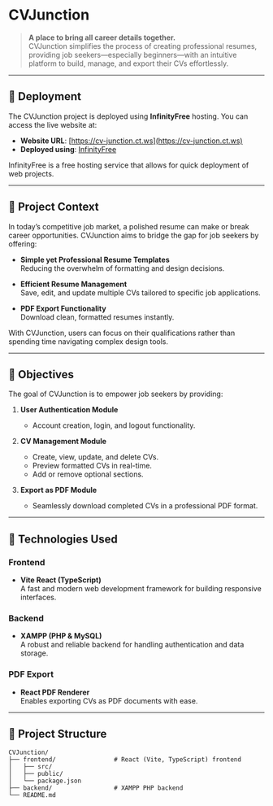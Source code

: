 # CVJunction

> **A place to bring all career details together.**  
> CVJunction simplifies the process of creating professional resumes, providing job seekers—especially beginners—with an intuitive platform to build, manage, and export their CVs effortlessly.

---

## 🚀 Deployment

The CVJunction project is deployed using **InfinityFree** hosting. You can access the live website at:

- **Website URL**: [https://cv-junction.ct.ws](https://cv-junction.ct.ws)
- **Deployed using**: [InfinityFree](https://www.infinityfree.com)

InfinityFree is a free hosting service that allows for quick deployment of web projects.

---

## 📜 Project Context

In today’s competitive job market, a polished resume can make or break career opportunities. CVJunction aims to bridge the gap for job seekers by offering:

- **Simple yet Professional Resume Templates**  
  Reducing the overwhelm of formatting and design decisions.
- **Efficient Resume Management**  
  Save, edit, and update multiple CVs tailored to specific job applications.

- **PDF Export Functionality**  
  Download clean, formatted resumes instantly.

With CVJunction, users can focus on their qualifications rather than spending time navigating complex design tools.

---

## 🎯 Objectives

The goal of CVJunction is to empower job seekers by providing:

1. **User Authentication Module**

   - Account creation, login, and logout functionality.

2. **CV Management Module**

   - Create, view, update, and delete CVs.
   - Preview formatted CVs in real-time.
   - Add or remove optional sections.

3. **Export as PDF Module**
   - Seamlessly download completed CVs in a professional PDF format.

---

## 🚀 Technologies Used

### **Frontend**

- **Vite React (TypeScript)**  
  A fast and modern web development framework for building responsive interfaces.

### **Backend**

- **XAMPP (PHP & MySQL)**  
  A robust and reliable backend for handling authentication and data storage.

### **PDF Export**

- **React PDF Renderer**  
  Enables exporting CVs as PDF documents with ease.

---

## 📂 Project Structure

```plaintext
CVJunction/
├── frontend/                # React (Vite, TypeScript) frontend
│   ├── src/
│   ├── public/
│   └── package.json
├── backend/                 # XAMPP PHP backend
└── README.md
```
